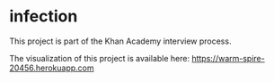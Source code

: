 # infection

This project is part of the Khan Academy interview process. 

The visualization of this project is available here: https://warm-spire-20456.herokuapp.com
